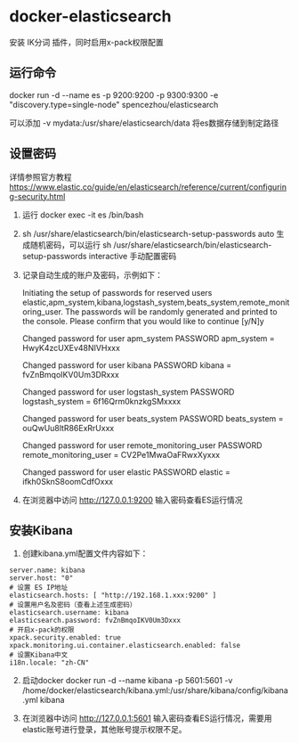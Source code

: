 # docker-elasticsearch

安装 IK分词 插件，同时启用x-pack权限配置

## 运行命令

docker run -d --name es -p 9200:9200 -p 9300:9300 -e "discovery.type=single-node" spencezhou/elasticsearch

可以添加 -v mydata:/usr/share/elasticsearch/data 将es数据存储到制定路径
## 设置密码

详情参照官方教程
https://www.elastic.co/guide/en/elasticsearch/reference/current/configuring-security.html

1. 运行 docker exec -it es /bin/bash
2. sh /usr/share/elasticsearch/bin/elasticsearch-setup-passwords auto
生成随机密码，可以运行  sh /usr/share/elasticsearch/bin/elasticsearch-setup-passwords interactive 手动配置密码
3. 记录自动生成的账户及密码，示例如下：


    Initiating the setup of passwords for reserved users elastic,apm_system,kibana,logstash_system,beats_system,remote_monitoring_user.
    The passwords will be randomly generated and printed to the console.
    Please confirm that you would like to continue [y/N]y
    
    Changed password for user apm_system
    PASSWORD apm_system = HwyK4zcUXEv48NIVHxxx
    
    Changed password for user kibana
    PASSWORD kibana = fvZnBmqoIKV0Um3DRxxx
    
    Changed password for user logstash_system
    PASSWORD logstash_system = 6f16Qrm0knzkgSMxxxx
    
    Changed password for user beats_system
    PASSWORD beats_system = ouQwUu8ltR86ExRrUxxx
    
    Changed password for user remote_monitoring_user
    PASSWORD remote_monitoring_user = CV2Pe1MwaOaFRwxXyxxx
    
    Changed password for user elastic
    PASSWORD elastic = ifkh0SknS8oomCdfOxxx


4. 在浏览器中访问 http://127.0.0.1:9200 输入密码查看ES运行情况 

## 安装Kibana

1. 创建kibana.yml配置文件内容如下：

```
server.name: kibana
server.host: "0"
# 设置 ES IP地址
elasticsearch.hosts: [ "http://192.168.1.xxx:9200" ]
# 设置用户名及密码（查看上述生成密码）
elasticsearch.username: kibana
elasticsearch.password: fvZnBmqoIKV0Um3Dxxx
# 开启x-pack的权限
xpack.security.enabled: true
xpack.monitoring.ui.container.elasticsearch.enabled: false
# 设置Kibana中文
i18n.locale: "zh-CN"
```

2. 启动docker
docker run -d --name kibana -p 5601:5601 -v /home/docker/elasticsearch/kibana.yml:/usr/share/kibana/config/kibana.yml kibana

3. 在浏览器中访问 http://127.0.0.1:5601 输入密码查看ES运行情况，需要用 elastic账号进行登录，其他账号提示权限不足。
